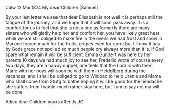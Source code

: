  Calw 12 Mai 1874
My dear Children [Samuel]

By your last letter we see that dear Elisabeth is not well it is perhaps still the fatigue of the journey, and we hope that it will soon pass away. It is a comfort for us to feel that she is not alone as formerly there are many sisters who will gladly help her and comfort her, you have likely great heat while we are still obliged to make fire in the ovens we had frost and snow in Mai one feared much for the fruits, grapes even for corn; but till now it has by Gods grace not spoiled so much people cry always more than it is, if God spare what remain it will be sufficient. 
Emma Gundert was here by her parents 10 days we had much joy to see her, Frederic wrote of course every two days, they are a happy cuppel, one feels that the Lord is with them, Marie with her boys will soon be with them in Heidelberg during the vacances, and I shall be obliged to go to Wildbad to help Uranie and Mama who shall come from Stutg to bathe hoping it will be good for the headache she suffers from I would much rather stay here, but I am to say not my will be done

Adieu dear Children
 yours affectly JG.
